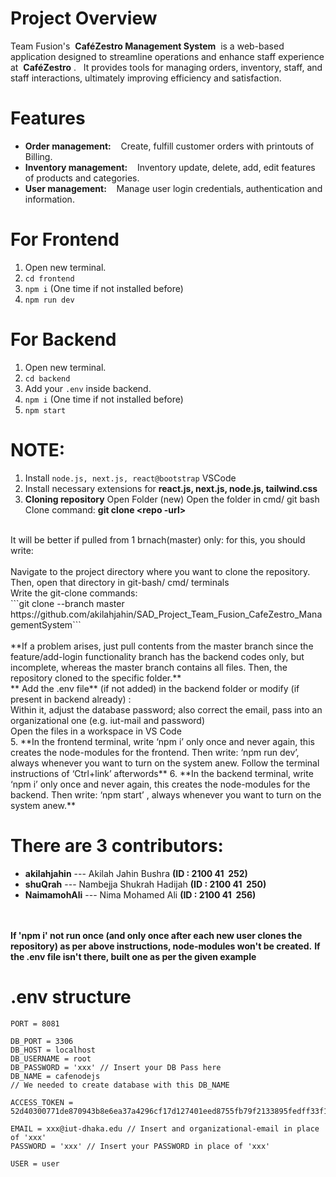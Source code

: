 # Project Overview
Team Fusion's &nbsp;**CaféZestro Management System**&nbsp; is a web-based application designed to streamline operations and enhance staff experience at &nbsp;**CaféZestro**&nbsp;.&nbsp;&nbsp;&nbsp;It provides tools for managing orders, inventory, staff, and staff interactions, ultimately improving efficiency and satisfaction.

# Features
- **Order management:** &nbsp;&nbsp;&nbsp;Create, fulfill customer orders with printouts of Billing.
- **Inventory management:** &nbsp;&nbsp;&nbsp;Inventory update, delete, add, edit features of products and categories.
- **User management:** &nbsp;&nbsp;&nbsp;Manage user login credentials, authentication and information.

# For Frontend
1. Open new terminal.
2. ```cd frontend```
3. ```npm i``` (One time if not installed before)
4. ```npm run dev```

# For Backend
1. Open new terminal.
2. ```cd backend```
3. Add your `.env` inside backend.
4. ```npm i``` (One time if not installed before)
5. ```npm start```

# NOTE:
1. Install ```node.js, next.js, react@bootstrap``` VSCode
2. Install necessary extensions for **react.js, next.js, node.js, tailwind.css**
3. **Cloning repository**
Open Folder (new)
Open the folder in cmd/ git bash
Clone command:  **git clone <repo -url>**
<br>
It will be better if pulled from 1 brnach(master) only: for this, you should write: <br>
<br>
Navigate to the project directory where you want to clone the repository.
<br>
Then, open that directory in git-bash/ cmd/ terminals
<br>
Write the git-clone commands: <br>
```git clone --branch master https://github.com/akilahjahin/SAD_Project_Team_Fusion_CafeZestro_ManagementSystem```
<br> <br>
**If a problem arises, just pull contents from the master branch since the feature/add-login functionality branch has the backend codes only, but incomplete, whereas the master branch contains all files.
Then, the repository cloned to the specific folder.** <br>
** Add the .env file** (if not added) in the backend folder or modify (if present in backend already) : <br> Within it, adjust the database password; also correct the email, pass into an organizational one (e.g. iut-mail and password) <br>
Open the files in a workspace in VS Code <br>
5. **In the frontend terminal, write ‘npm i’ only once and never again, this creates the node-modules for the frontend. Then write: ‘npm run dev’, always whenever you want to turn on the system anew. 
Follow the terminal instructions of ‘Ctrl+link’ afterwords**
6. **In the backend terminal, write ‘npm i’ only once and never again, this creates the node-modules for the backend. Then write: ‘npm start’ , always whenever you want to turn on the system anew.**

# **There are 3 contributors:**
- **akilahjahin** --- Akilah Jahin Bushra **(ID : 2100 41 &nbsp;252)**
- **shuQrah** --- Nambejja Shukrah Hadijah **(ID : 2100 41 &nbsp;250)**
- **NaimamohAli** --- Nima Mohamed Ali **(ID : 2100 41 &nbsp;256)**

<br> <br>
**If 'npm i' not run once (and only once after each new user clones the repository) as per above instructions, node-modules won't be created.**
**If the .env file isn't there, built one as per the given example**
# .env structure
```
PORT = 8081

DB_PORT = 3306
DB_HOST = localhost
DB_USERNAME = root
DB_PASSWORD = 'xxx' // Insert your DB Pass here
DB_NAME = cafenodejs
// We needed to create database with this DB_NAME

ACCESS_TOKEN = 52d40300771de870943b8e6ea37a4296cf17d127401eed8755fb79f2133895fedff33f1f7252750ebe357e79c7ca57f3ab9f62502691e840a80a738b95876fed

EMAIL = xxx@iut-dhaka.edu // Insert and organizational-email in place of 'xxx'
PASSWORD = 'xxx' // Insert your PASSWORD in place of 'xxx'

USER = user
```
